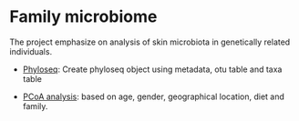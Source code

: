 # Family microbiome
The project emphasize on analysis of skin microbiota in genetically related individuals.

* [Phyloseq](Phyloseq.Rmd): Create phyloseq object using metadata, otu table and taxa table

* [PCoA analysis](PCoA.md): based on age, gender, geographical location, diet and family.
